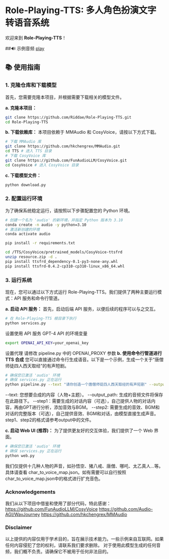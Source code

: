# Role-Playing-TTS: 多人角色扮演文字转语音系统

欢迎来到 **Role-Playing-TTS**！

##🔊 示例音频
[play](./output/audio/final_mix.wav)

## 📚 使用指南

### 1. 克隆仓库和下载模型

首先，您需要克隆本项目，并根据需要下载相关的模型文件。

**a. 克隆本项目：**

```bash
git clone https://github.com/Riddae/Role-Playing-TTS.git
cd Role-Playing-TTS
```

**b. 下载依赖库：**
本项目依赖于 MMAudio 和 CosyVoice，请按以下方式下载。
```bash
# 下载 MMAudio 库
git clone https://github.com/hkchengrex/MMAudio.git
cd TTS # 进入 TTS 目录
# 下载 CosyVoice 库
git clone https://github.com/FunAudioLLM/CosyVoice.git
cd CosyVoice # 进入 CosyVoice 目录
```
**c. 下载模型文件：**
```bash
python download.py
```

### 2. 配置运行环境

为了确保系统稳定运行，请按照以下步骤配置您的 Python 环境。
```bash
# 创建一个名为 'audio' 的新环境，并指定 Python 版本为 3.10
conda create -n audio -y python=3.10
# 激活新创建的环境
conda activate audio

pip install -r requirements.txt

cd /TTS/CosyVoice/pretrained_models/CosyVoice-ttsfrd
unzip resource.zip -d .
pip install ttsfrd_dependency-0.1-py3-none-any.whl
pip install ttsfrd-0.4.2-cp310-cp310-linux_x86_64.whl

```

### 3. 运行系统
现在，您可以通过以下方式运行 Role-Playing-TTS。我们提供了两种主要运行模式：API 服务和命令行管道。

**a. 启动 API 服务：**
首先，启动后端 API 服务，以便后续的程序可以与之交互。
```bash
# 在 Role-Playing-TTS 根目录下执行
python services.py
```

设置使用 API 服务 GPT-4 API 的环境变量
```bash
export OPENAI_API_KEY=your_openai_key
```
设置代理
请修改 pipeline.py 中的 OPENAI_PROXY 参数
**b. 使用命令行管道进行 TTS 合成**
您可以直接通过命令行生成语音。以下是一个示例，生成一个关于“唐僧师徒四人西天取经”的有声短剧。
```bash
# 确保您已激活 'audio' 环境
# 确保 services.py 正在运行
python pipeline.py --text "请你创造一个唐僧师徒四人西天取经的有声短剧" --output_path output
```
--text: 您想要合成的内容（人物+主题）。
--output_path: 生成的音频文件将保存在此路径下。
--step1：需要生成的对话内容（可选），自己提供人物的对话内容，再由GPT进行分析，添加音效与BGM。
--step2: 需要生成的音效、BGM和对话的完整版本（可选），自己提供音效、BGM和对话，由模型直接生成声音。
step1、step2的格式请参考output中的文件。

**c. 启动 Web UI (推荐)：**
为了提供更友好的交互体验，我们提供了一个 Web 界面。
```bash
# 确保您已激活 'audio' 环境
# 确保 services.py 正在运行
python web.py
```
我们仅提供十几种人物的声音，如孙悟空、猪八戒、唐僧、哪吒、太乙真人...等。具体请查看 char_to_voice_map.json。如有需要可以自行按照 char_to_voice_map.json中的格式进行扩充音色。

### Acknowledgements 
我们从以下项目中借鉴和使用了部分代码，特此感谢：
https://github.com/FunAudioLLM/CosyVoice
https://github.com/Audio-AGI/WavJourney
https://github.com/hkchengrex/MMAudio

### Disclaimer
以上提供的内容仅用于学术目的，旨在展示技术能力。一些示例来自互联网。如果任何内容侵犯了您的权利，请联系我们要求删除。
对于使用此模型生成的任何音频，我们概不负责。请确保它不被用于任何非法目的。